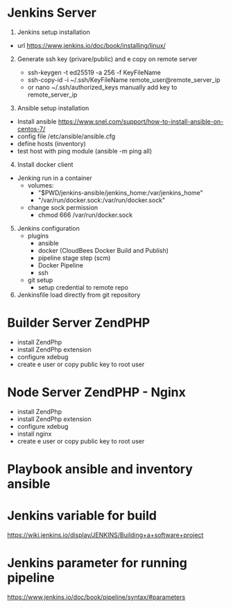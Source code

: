 # Jenkins Server

1) Jenkins setup installation
* url https://www.jenkins.io/doc/book/installing/linux/

2) Generate ssh key (privare/public) and e copy on remote server
    - ssh-keygen -t ed25519 -a 256 -f KeyFileName
    - ssh-copy-id -i ~/.ssh/KeyFileName remote_user@remote_server_ip
    - or nano ~/.ssh/authorized_keys  manually add key to remote_server_ip


3) Ansible setup installation
* Install ansible https://www.snel.com/support/how-to-install-ansible-on-centos-7/
* config file /etc/ansible/ansible.cfg
* define hosts (inventory) 
* test host with ping module (ansible -m ping all)

4) Install docker client
* Jenking run in a container
    * volumes:
      - "$PWD/jenkins-ansible/jenkins_home:/var/jenkins_home"
      - "/var/run/docker.sock:/var/run/docker.sock"
    * change sock permission 
        -  chmod 666 /var/run/docker.sock

5) Jenkins configuration
    * plugins
        - ansible
        - docker (CloudBees Docker Build and Publish)
        - pipeline stage step (scm)
        - Docker Pipeline
        - ssh
    * git setup
        - setup credential to remote repo    
6) Jenkinsfile load directly from git repository


# Builder Server ZendPHP
* install ZendPhp 
* install ZendPhp extension
* configure xdebug
* create e user or copy public key to root user


# Node Server ZendPHP - Nginx
* install ZendPhp 
* install ZendPhp extension
* configure xdebug
* install nginx
* create e user or copy public key to root user


# Playbook ansible and inventory ansible

# Jenkins variable for build
https://wiki.jenkins.io/display/JENKINS/Building+a+software+project

# Jenkins parameter for running pipeline
https://www.jenkins.io/doc/book/pipeline/syntax/#parameters


